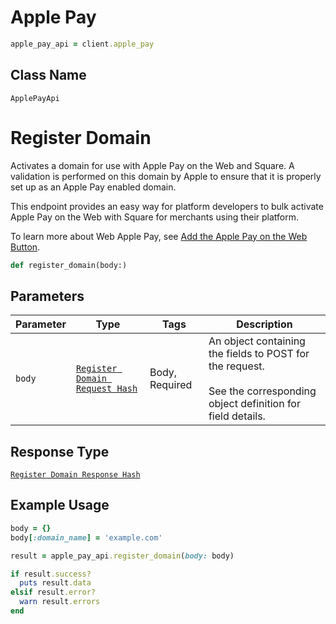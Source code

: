 # Apple Pay

```ruby
apple_pay_api = client.apple_pay
```

## Class Name

`ApplePayApi`


# Register Domain

Activates a domain for use with Apple Pay on the Web and Square. A validation
is performed on this domain by Apple to ensure that it is properly set up as
an Apple Pay enabled domain.

This endpoint provides an easy way for platform developers to bulk activate
Apple Pay on the Web with Square for merchants using their platform.

To learn more about Web Apple Pay, see
[Add the Apple Pay on the Web Button](https://developer.squareup.com/docs/payment-form/add-digital-wallets/apple-pay).

```ruby
def register_domain(body:)
```

## Parameters

| Parameter | Type | Tags | Description |
|  --- | --- | --- | --- |
| `body` | [`Register Domain Request Hash`](/doc/models/register-domain-request.md) | Body, Required | An object containing the fields to POST for the request.<br><br>See the corresponding object definition for field details. |

## Response Type

[`Register Domain Response Hash`](/doc/models/register-domain-response.md)

## Example Usage

```ruby
body = {}
body[:domain_name] = 'example.com'

result = apple_pay_api.register_domain(body: body)

if result.success?
  puts result.data
elsif result.error?
  warn result.errors
end
```

